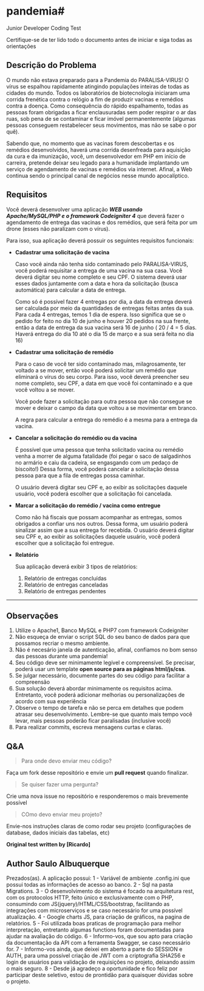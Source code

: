 # pandemia#
Junior Developer Coding Test

Certifique-se de ter lido todo o documento antes de iniciar e siga todas as orientações

## Descrição do Problema

O mundo não estava preparado para a Pandemia do PARALISA-VIRUS! O vírus se espalhou rapidamente atingindo populações inteiras de todas as cidades do mundo. Todos os laboratórios de biotecnologia iniciaram uma corrida frenética contra o relógio a fim de produzir vacinas e remédios contra a doença. Como consequência do rápido espalhamento, todas as pessoas foram obrigadas a ficar enclausuradas sem poder respirar o ar das ruas, sob pena de se contaminar e ficar imóvel permanentemente (algumas pessoas conseguem restabelecer seus movimentos, mas não se sabe o por quê).

Sabendo que, no momento que as vacinas forem descobertas e os remédios desenvolvidos, haverá uma corrida desenfreada para aquisição da cura e da imunização, você, um desenvolvedor em PHP em início de carreira, pretende deixar seu legado para a humanidade implantando um serviço de agendamento de vacinas e remédios via internet. Afinal, a Web continua sendo o principal canal de negócios nesse mundo apocalíptico.


## Requisitos

Você deverá desenvolver uma aplicação ***WEB usando Apache/MySQL/PHP e o framework Codeigniter 4*** que deverá fazer o agendamento de entrega das vacinas e dos remédios, que será feita por um drone (esses não paralizam com o vírus).

Para isso, sua aplicação deverá possuir os seguintes requisitos funcionais:

- **Cadastrar uma solicitação de vacina**

  Caso você ainda não tenha sido contaminado pelo PARALISA-VIRUS, você poderá requisitar a entrega de uma vacina na sua casa. Você deverá digitar seu nome completo e seu CPF. O sistema deverá usar esses dados juntamente com a data e hora da solicitação (busca automática) para calcular a data de entrega.

  Como só é possível fazer 4 entregas por dia, a data da entrega deverá ser calculada por meio da quantidades de entregas feitas antes da sua. Para cada 4 entregas, temos 1 dia de espera. Isso significa que se o pedido for feito no dia 10 de junho e houver 20 pedidos na sua frente, então a data de entrega da sua vacina será 16 de junho ( 20 / 4 = 5 dias. Haverá entrega do dia 10 até o dia 15 de março e a sua será feita no dia 16)

- **Cadastrar uma solicitação de remédio**

  Para o caso de você ter sido contaminado mas, milagrosamente, ter voltado a se mover, então você poderá solicitar um remédio que eliminará o vírus do seu corpo. Para isso, você deverá preencher seu nome completo, seu CPF, a data em que você foi contaminado e a que você voltou a se mover.

  Você pode fazer a solicitação para outra pessoa que não consegue se mover e deixar o campo da data que voltou a se movimentar em branco.

  A regra para calcular a entrega do remédio é a mesma para a entrega da vacina.

- **Cancelar a solicitação do remédio ou da vacina**

  É possível que uma pessoa que tenha solicitado vacina ou remédio venha a morrer de alguma fatalidade (foi pegar o saco de salgadinhos no armário e caiu da cadeira, se engasgando com um pedaço de biscoito!) Dessa forma, você poderá cancelar a solicitação dessa pessoa para que a fila de entregas possa caminhar.

  O usuário deverá digitar seu CPF e, ao exibir as solicitações daquele usuário, você poderá escolher que a solicitação foi cancelada.

- **Marcar a solicitação do remédio / vacina como entregue**

  Como não há fiscais que possam acompanhar as entregas, somos obrigados a confiar uns nos outros. Dessa forma, um usuário poderá sinalizar assim que a sua entrega for recebida. O usuário deverá digitar seu CPF e, ao exibir as solicitações daquele usuário, você poderá escolher que a solicitação foi entregue.

- **Relatório**

  Sua aplicação deverá exibir 3 tipos de relatórios:

    1. Relatório de entregas concluídas
    1. Relatório de entregas canceladas
    3. Relatório de entregas pendentes

---------------------------------------

## Observações

1. Utilize o Apache1, Banco MySQL e PHP7 com framework Codeigniter
2. Não esqueça de enviar o script SQL do seu banco de dados para que possamos recriar o mesmo ambiente.
3. Não é necesário janela de autenticação, afinal, confiamos no bom senso das pessoas durante uma pandemia!
4. Seu código deve ser minimamente legível e compreensível. Se precisar, poderá usar um template **open source para as páginas html/js/css**.
5. Se julgar necessário, documente partes do seu código para facilitar a compreensão
6. Sua solução deverá abordar minimamente os requisitos acima. Entretanto, você poderá adicionar melhorias ou personalizações de acordo com sua experiência
7. Observe o tempo de tarefa e não se perca em detalhes que podem atrasar seu desenvolvimento. Lembre-se que quanto mais tempo você levar, mais pessoas poderão ficar paralisadas (inclusive você)
8. Para realizar commits, escreva mensagens curtas e claras.

## Q&A

> Para onde devo enviar meu código?

Faça um fork desse repositório e envie um **pull request** quando finalizar.

> Se quiser fazer uma pergunta?

Crie uma nova issue no repositório e responderemos o mais brevemente possível

> COmo devo enviar meu projeto?

Envie-nos instruções claras de como rodar seu projeto (configurações de database, dados iniciais das tabelas, etc)

**Original test written by [Ricardo]**

## Author Saulo Albuquerque
Prezados(as).
A aplicação possui:
1 - Variável de ambiente .config.ini que possui todas as informações de acesso ao banco.
2 - Sql na pasta Migrations.
3 - O desenvolvimento do sistema é focado na arquitetura rest, com os protocolos HTTP, feito único e exclusivamente com o PHP, consumindo com JS(jquery)/HTML/CSS/bootstrap, facilitando as integrações com microserviços e se caso necessário for uma possível atualização.
4 - Google charts JS, para criação de gráficos, na pagina de relatórios.
5 - Foi utilizada boas praticas de programação para melhor interpretação, entretanto algumas functions foram documentadas para ajudar na avaliação do código.
6 - Informo-vos, que sou apto para criação da documentação da API com a ferramenta Swagger, se caso necessário for.
7 - Informo-vos ainda, que deixei em aberto a parte do SESSION e AUTH, para uma possível criação de JWT com a criptografia SHA256 e login de usuários para validação de requisições no projeto, deixando assim o mais seguro.
8 - Desde já agradeço a oportunidade e fico feliz por participar deste seletivo, estou de prontidão para quaisquer dúvidas sobre o projeto.